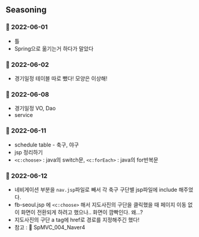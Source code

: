 ## Seasoning

### :seedling: 2022-06-01
* 틀
* Spring으로 옮기는거 하다가 말았다

### :seedling: 2022-06-02
* 경기일정 테이블 따로 뺐다! 모양은 이상해!

### :seedling: 2022-06-08
* 경기일정 VO, Dao
* service

### :seedling: 2022-06-11
* schedule table - 축구, 야구
* jsp 정리하기
* ```<c:choose>``` : java의 switch문, ```<c:forEach>``` : java의 for반복문

### :seedling: 2022-06-12
* 네비게이션 부분을 ```nav.jsp```파일로 빼서 각 축구 구단별 jsp파일에 include 해주었다.
* fb-seoul.jsp 에 ```<c:choose>``` 해서 지도사진의 구단을 클릭했을 때 페이지 이동 없이 화면이 전환되게 하려고 했으나.. 
화면이 깜빡인다. 왜...?
* 지도사진의 구단 a tag에 href로 경로를 지정해주긴 했다!
* 참고 : :file_folder: SpMVC_004_Naver4